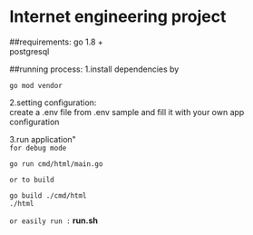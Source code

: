 # Internet engineering project

##requirements:
go 1.8 +\
postgresql

##running process:
1.install dependencies by
```
go mod vendor
```

2.setting configuration:\
create a .env file from .env sample and fill it with your own app configuration

3.run application"\
`for debug mode`
```
go run cmd/html/main.go
```
`or to build`
```
go build ./cmd/html
./html
```

`or easily run :` __run.sh__ 